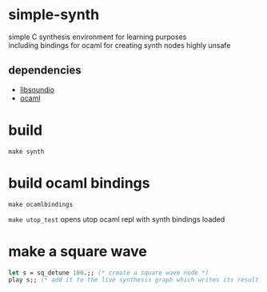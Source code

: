 # simple-synth
simple C synthesis environment for learning purposes  
including bindings for ocaml for creating synth nodes 
highly unsafe  

## dependencies
- [libsoundio](http://libsound.io/)
- [ocaml](https://ocaml.org/)

# build
```
make synth
```
# build ocaml bindings
```make ocamlbindings```

```make utop_test```
opens utop ocaml repl with synth bindings loaded
# make a square wave
```ocaml
let s = sq_detune 100.;; (* create a square wave node *)
play s;; (* add it to the live synthesis graph which writes its result to the DAC *)
```

